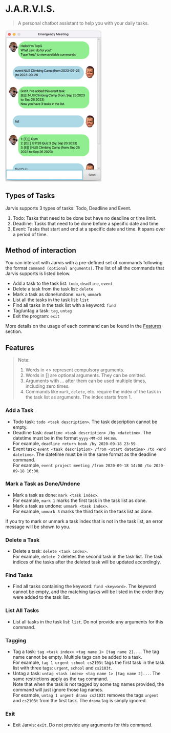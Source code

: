 # J.A.R.V.I.S.
> A personal chatbot assistant to help you with your daily tasks.

<img src="docs/Ui.png" width="300">

## Types of Tasks
Jarvis supports 3 types of tasks: Todo, Deadline and Event.

1. Todo: Tasks that need to be done but have no deadline or time limit.
2. Deadline: Tasks that need to be done before a specific date and time.
3. Event: Tasks that start and end at a specific date and time. It spans over a period of time.

## Method of interaction
You can interact with Jarvis with a pre-defined set of commands following the format `command (optional arguments)`.
The list of all the commands that Jarvis supports is listed below.

- Add a task to the task list: `todo`, `deadline`, `event`
- Delete a task from the task list: `delete`
- Mark a task as done/undone: `mark`, `unmark`
- List all the tasks in the task list: `list`
- Find all tasks in the task list with a keyword: `find`
- Tag/untag a task: `tag`, `untag`
- Exit the program: `exit`

More details on the usage of each command can be found in the [Features](#features) section.

## Features 

> Note:
> 1. Words in <> represent compulsory arguments. 
> 2. Words in [] are optional arguments. They can be omitted.
> 3. Arguments with ... after them can be used multiple times, including zero times.
> 4. Commands like `mark`, `delete`, etc. require the index of the task in the task list as arguments. 
     The index starts from 1.

### Add a Task
- Todo task: `todo <task description>`. The task description cannot be empty.
- Deadline task: `deadline <task description> /by <datetime>`. The datetime must be in the format `yyyy-MM-dd HH:mm`.
  <br/> For example, `deadline return book /by 2020-09-18 23:59`.
- Event task: `event <task description> /from <start datetime> /to <end datetime>`. The datetime must be in the same
  format as the deadline command. 
  <br/> For example, `event project meeting /from 2020-09-18 14:00 /to 2020-09-18 16:00`.

### Mark a Task as Done/Undone
- Mark a task as done: `mark <task index>`.
  <br/> For example, `mark 1` marks the first task in the task list as done.
- Mark a task as undone: `unmark <task index>`.
  <br/> For example, `unmark 3` marks the third task in the task list as done.

If you try to mark or unmark a task index that is not in the task list, an error message will be shown to you.

### Delete a Task
- Delete a task: `delete <task index>`.
  <br/> For example, `delete 2` deletes the second task in the task list. The task indices of the tasks after the
  deleted task will be updated accordingly.

### Find Tasks
- Find all tasks containing the keyword: `find <keyword>`. The keyword cannot be empty, and the matching tasks will 
  be listed in the order they were added to the task list.

### List All Tasks
- List all tasks in the task list: `list`. Do not provide any arguments for this command.

### Tagging
- Tag a task: `tag <task index> <tag name 1> [tag name 2]...`. The tag name cannot be empty. Multiple tags can 
  be added to a task.
  <br/> For example, `tag 1 urgent school cs2103t` tags the first task in the task list with three tags: `urgent`,
  `school` and `cs2103t`.
- Untag a task: `untag <task index> <tag name 1> [tag name 2]...`. The same restrictions apply as the `tag` command.  
  Note that when the task is not tagged by some tag names provided, the command will just ignore those tag names.
  <br/> For example, `untag 1 urgent drama cs2103t` removes the tags `urgent` and `cs2103t` from the first task. The 
  `drama` tag is simply ignored.

### Exit
- Exit Jarvis: `exit`. Do not provide any arguments for this command.
